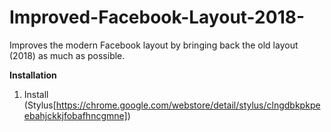 # Improved-Facebook-Layout-2018-
Improves the modern Facebook layout by bringing back the old layout (2018) as much as possible.

**Installation**

1. Install (Stylus[https://chrome.google.com/webstore/detail/stylus/clngdbkpkpeebahjckkjfobafhncgmne])
